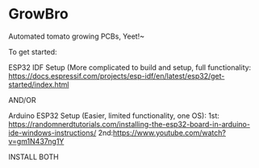# GrowBro

Automated tomato growing PCBs, Yeet!~

To get started:

ESP32 IDF Setup (More complicated to build and setup, full functionality: https://docs.espressif.com/projects/esp-idf/en/latest/esp32/get-started/index.html

AND/OR

Arduino ESP32 Setup (Easier, limited functionality, one OS):
  1st: https://randomnerdtutorials.com/installing-the-esp32-board-in-arduino-ide-windows-instructions/
  2nd:https://www.youtube.com/watch?v=gm1N437ng1Y

INSTALL BOTH
